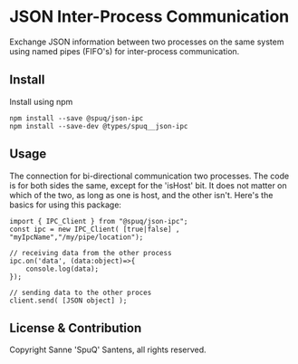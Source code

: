 # JSON Inter-Process Communication
Exchange JSON information between two processes on the same system using named pipes (FIFO's) for inter-process communication.

## Install
Install using npm
```
npm install --save @spuq/json-ipc
npm install --save-dev @types/spuq__json-ipc
```

## Usage
The connection for bi-directional communication two processes. The code is for both sides the same, except for the 'isHost' bit. It does not matter on which of the two, as long as one is host, and the other isn't. Here's the basics for using this package:
```
import { IPC_Client } from "@spuq/json-ipc";
const ipc = new IPC_Client( [true|false] , "myIpcName","/my/pipe/location");

// receiving data from the other process
ipc.on('data', (data:object)=>{
    console.log(data);
});

// sending data to the other proces
client.send( [JSON object] );
```

## License & Contribution
Copyright Sanne 'SpuQ' Santens, all rights reserved.